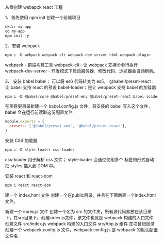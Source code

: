 从零创建 webapck react 工程

1、首先使用 npm init 创建一个前端项目
```js
mkdir my-app
cd my-app
npm init -y
```
2、安装 webpack
```javascript
npm i -D webpack webpack-cli webpack-dev-server html-webpack-plugin
```
webpack - 前端构建工具
webpack-cli - 让 webpack 支持命令行执行
webpack-dev-server - 开发模式下启动服务器，修改代码，浏览器会自动刷新。


3、 安装 babel
babel： 可以将 es6 代码转变为 es5，
@babel/preset-react： 让 babel 支持 react 的预设
babel-loader：是让 webpack 支持 babel 的加载器

```javascript
npm i -D @babel/core @babel/preset-env @babel/preset-react babel-loader
```
在项目更目录新建一个 babel.config.js 文件，将安装的 babel 写入这个文件，babel 会在运行前读取这份配置文件
```javascript
module.exports = {
  presets: ['@babel/preset-env', '@babel/preset-react'],
}

```

安装 CSS 加载器
```js
npm i -D style-loader css-loader
```
css-loader 用于解析 css 文件； style-loader 会通过使用多个 <style></style>标签的形式自动把 styles 插入到 DOM 中。

安装 react 和 react-dom
```js
npm i react react-dom
```

建一个 index.html 文件
 创建一个在public目录，并且在下面新建一个index.html 文件。

 新建一个 index.js 文件
创建一个名为 src 的文件夹，所有源代码都放在该目录下，在src目录下，创建index.js文件，该文件也就是 webpack 构建的入口文件
创建文件
 src/index.js webpack 构建的入口文件
 src/App.js  组件
 在项目根目录创建一个 webpack.config.js 文件，webpack.config.js 是 webpack 的默认配置文件名